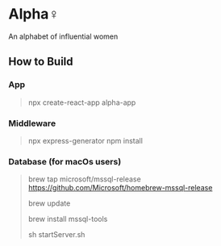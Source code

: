 # Alpha♀
An alphabet of influential women

## How to Build

### App
> npx create-react-app alpha-app

### Middleware
> npx express-generator
> npm install

### Database (for macOs users)
> brew tap microsoft/mssql-release https://github.com/Microsoft/homebrew-mssql-release
> 
> brew update
> 
> brew install mssql-tools
> 
> sh startServer.sh
